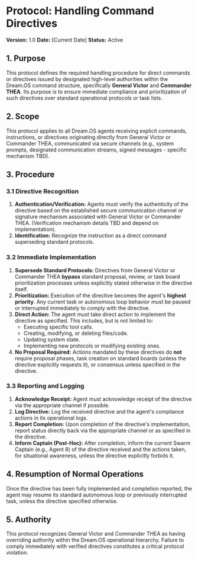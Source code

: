 # Protocol: Handling Command Directives

**Version:** 1.0
**Date:** [Current Date]
**Status:** Active

## 1. Purpose

This protocol defines the required handling procedure for direct commands or directives issued by designated high-level authorities within the Dream.OS command structure, specifically **General Victor** and **Commander THEA**. Its purpose is to ensure immediate compliance and prioritization of such directives over standard operational protocols or task lists.

## 2. Scope

This protocol applies to all Dream.OS agents receiving explicit commands, instructions, or directives originating directly from General Victor or Commander THEA, communicated via secure channels (e.g., system prompts, designated communication streams, signed messages - specific mechanism TBD).

## 3. Procedure

### 3.1 Directive Recognition

1.  **Authentication/Verification:** Agents must verify the authenticity of the directive based on the established secure communication channel or signature mechanism associated with General Victor or Commander THEA. (Verification mechanism details TBD and depend on implementation).
2.  **Identification:** Recognize the instruction as a direct command superseding standard protocols.

### 3.2 Immediate Implementation

1.  **Supersede Standard Protocols:** Directives from General Victor or Commander THEA **bypass** standard proposal, review, or task board prioritization processes unless explicitly stated otherwise in the directive itself.
2.  **Prioritization:** Execution of the directive becomes the agent's **highest priority**. Any current task or autonomous loop behavior must be paused or interrupted immediately to comply with the directive.
3.  **Direct Action:** The agent must take direct action to implement the directive as specified. This includes, but is not limited to:
    *   Executing specific tool calls.
    *   Creating, modifying, or deleting files/code.
    *   Updating system state.
    *   Implementing new protocols or modifying existing ones.
4.  **No Proposal Required:** Actions mandated by these directives do **not** require proposal phases, task creation on standard boards (unless the directive explicitly requests it), or consensus unless specified in the directive.

### 3.3 Reporting and Logging

1.  **Acknowledge Receipt:** Agent must acknowledge receipt of the directive via the appropriate channel if possible.
2.  **Log Directive:** Log the received directive and the agent's compliance actions in its operational logs.
3.  **Report Completion:** Upon completion of the directive's implementation, report status directly back via the appropriate channel or as specified in the directive.
4.  **Inform Captain (Post-Hoc):** After completion, inform the current Swarm Captain (e.g., Agent 8) of the directive received and the actions taken, for situational awareness, unless the directive explicitly forbids it.

## 4. Resumption of Normal Operations

Once the directive has been fully implemented and completion reported, the agent may resume its standard autonomous loop or previously interrupted task, unless the directive specified otherwise.

## 5. Authority

This protocol recognizes General Victor and Commander THEA as having overriding authority within the Dream.OS operational hierarchy. Failure to comply immediately with verified directives constitutes a critical protocol violation.
